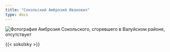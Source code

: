```yaml
---
title: "Сокольский Амброзий Иванович"
type: docs
---
```


![Фотография Амброзия Сокольского, сгоревшего в Валуйском районе, отсутствует](/static/img/cards/25.jpg "Вы можете помочь нам, прислав фотографию Амброзия Сокольского")

{{< sokolsky >}}
